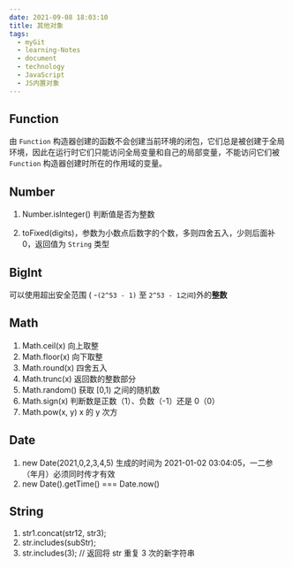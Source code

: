 ```yaml
---
date: 2021-09-08 18:03:10
title: 其他对象
tags:
  - myGit
  - learning-Notes
  - document
  - technology
  - JavaScript
  - JS内置对象
---
```


## Function

由 `Function` 构造器创建的函数不会创建当前环境的闭包，它们总是被创建于全局环境，因此在运行时它们只能访问全局变量和自己的局部变量，不能访问它们被 `Function` 构造器创建时所在的作用域的变量。

## Number

1. Number.isInteger() 判断值是否为整数

2. toFixed(digits)，参数为小数点后数字的个数，多则四舍五入，少则后面补 0，返回值为 `String` 类型

## BigInt

可以使用超出安全范围 ( -`(2^53 - 1)` 至 `2^53 - 1之间`)外的**整数**

## Math

1. Math.ceil(x) 向上取整
2. Math.floor(x) 向下取整
3. Math.round(x) 四舍五入
4. Math.trunc(x) 返回数的整数部分
5. Math.random() 获取 [0,1) 之间的随机数
6. Math.sign(x) 判断数是正数（1）、负数（-1）还是 0（0）
7. Math.pow(x, y) x 的 y 次方

## Date

1. new Date(2021,0,2,3,4,5) 生成的时间为 2021-01-02 03:04:05，一二参（年月）必须同时传才有效
2. new Date().getTime() === Date.now()

## String

1. str1.concat(str12, str3);
2. str.includes(subStr);
3. str.includes(3); // 返回将 str 重复 3 次的新字符串
